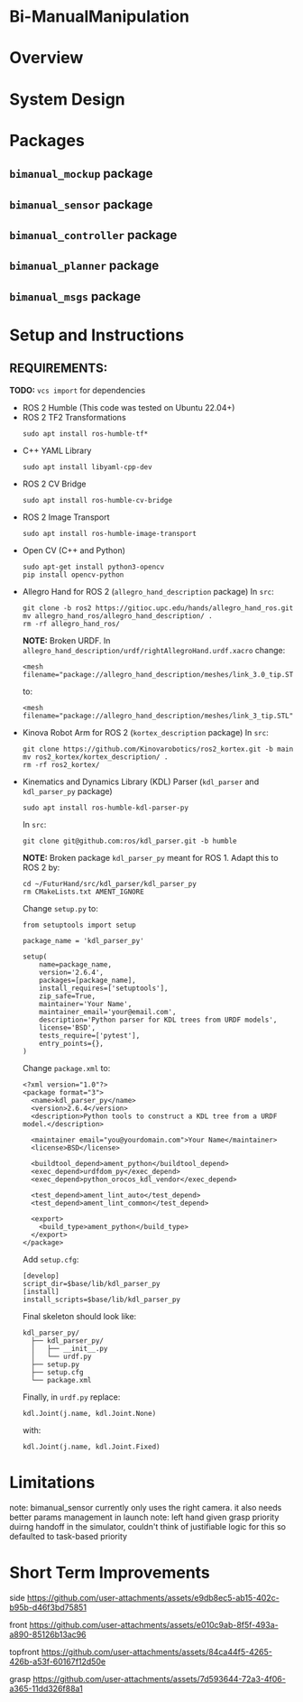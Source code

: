 # Bi-ManualManipulation

# Overview

# System Design

# Packages

## `bimanual_mockup` package

## `bimanual_sensor` package

## `bimanual_controller` package

## `bimanual_planner` package

## `bimanual_msgs` package

# Setup and Instructions

## REQUIREMENTS:

**TODO:** `vcs import` for dependencies
- ROS 2 Humble (This code was tested on Ubuntu 22.04+)
- ROS 2 TF2 Transformations 
  ```
  sudo apt install ros-humble-tf*
  ```
- C++ YAML Library
  ```
  sudo apt install libyaml-cpp-dev
  ```
- ROS 2 CV Bridge
  ```
  sudo apt install ros-humble-cv-bridge
  ```
- ROS 2 Image Transport
  ```
  sudo apt install ros-humble-image-transport
  ```
- Open CV (C++ and Python)
  ```
  sudo apt-get install python3-opencv 
  pip install opencv-python
  ```
- Allegro Hand for ROS 2 (`allegro_hand_description` package)
  In `src`:
  ```
  git clone -b ros2 https://gitioc.upc.edu/hands/allegro_hand_ros.git
  mv allegro_hand_ros/allegro_hand_description/ .
  rm -rf allegro_hand_ros/
  ```
  **NOTE:** Broken URDF. In `allegro_hand_description/urdf/rightAllegroHand.urdf.xacro`
  change: 
  ```
  <mesh filename="package://allegro_hand_description/meshes/link_3.0_tip.STL"/>
  ```
  to: 
  ```
  <mesh filename="package://allegro_hand_description/meshes/link_3_tip.STL"/>
  ```
- Kinova Robot Arm for ROS 2 (`kortex_description` package)
  In `src`:
  ```
  git clone https://github.com/Kinovarobotics/ros2_kortex.git -b main
  mv ros2_kortex/kortex_description/ .
  rm -rf ros2_kortex/
  ```
- Kinematics and Dynamics Library (KDL) Parser (`kdl_parser` and `kdl_parser_py` package)
  ```
  sudo apt install ros-humble-kdl-parser-py
  ```
  In `src`:
  ```
  git clone git@github.com:ros/kdl_parser.git -b humble
  ```
  **NOTE:** Broken package `kdl_parser_py` meant for ROS 1. Adapt this to ROS 2 by:
  ```
  cd ~/FuturHand/src/kdl_parser/kdl_parser_py
  rm CMakeLists.txt AMENT_IGNORE
  ```
  Change `setup.py` to:
  ```
  from setuptools import setup

  package_name = 'kdl_parser_py'

  setup(
      name=package_name,
      version='2.6.4',
      packages=[package_name],
      install_requires=['setuptools'],
      zip_safe=True,
      maintainer='Your Name',
      maintainer_email='your@email.com',
      description='Python parser for KDL trees from URDF models',
      license='BSD',
      tests_require=['pytest'],
      entry_points={},
  )
  ```
  Change `package.xml` to:
  ```
  <?xml version="1.0"?>
  <package format="3">
    <name>kdl_parser_py</name>
    <version>2.6.4</version>
    <description>Python tools to construct a KDL tree from a URDF model.</description>

    <maintainer email="you@yourdomain.com">Your Name</maintainer>
    <license>BSD</license>

    <buildtool_depend>ament_python</buildtool_depend>
    <exec_depend>urdfdom_py</exec_depend>
    <exec_depend>python_orocos_kdl_vendor</exec_depend>

    <test_depend>ament_lint_auto</test_depend>
    <test_depend>ament_lint_common</test_depend>

    <export>
      <build_type>ament_python</build_type>
    </export>
  </package>
  ```
  Add `setup.cfg`:
  ```
  [develop]
  script_dir=$base/lib/kdl_parser_py
  [install]
  install_scripts=$base/lib/kdl_parser_py
  ```
  Final skeleton should look like:
  ```
  kdl_parser_py/
    ├── kdl_parser_py/
    │   ├── __init__.py
    │   └── urdf.py
    ├── setup.py
    ├── setup.cfg
    └── package.xml
  ```
  Finally, in `urdf.py` replace:
  ```
  kdl.Joint(j.name, kdl.Joint.None)
  ```
  with:
  ```
  kdl.Joint(j.name, kdl.Joint.Fixed)
  ```

# Limitations
note: bimanual_sensor currently only uses the right camera. it also needs better params management in launch
note: left hand given grasp priority duirng handoff in the simulator, couldn't think of justifiable logic for this so defaulted to task-based priority

# Short Term Improvements

side
https://github.com/user-attachments/assets/e9db8ec5-ab15-402c-b95b-d46f3bd75851

front
https://github.com/user-attachments/assets/e010c9ab-8f5f-493a-a890-85126b13ac96

topfront
https://github.com/user-attachments/assets/84ca44f5-4265-426b-a53f-60167f12d50e

grasp
https://github.com/user-attachments/assets/7d593644-72a3-4f06-a365-11dd326f88a1


